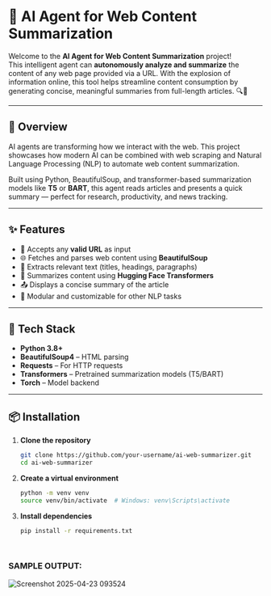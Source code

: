 # 🚀 AI Agent for Web Content Summarization

Welcome to the **AI Agent for Web Content Summarization** project!  
This intelligent agent can **autonomously analyze and summarize** the content of any web page provided via a URL. With the explosion of information online, this tool helps streamline content consumption by generating concise, meaningful summaries from full-length articles. 🔍🤖

---

## 🧠 Overview

AI agents are transforming how we interact with the web. This project showcases how modern AI can be combined with web scraping and Natural Language Processing (NLP) to automate web content summarization.

Built using Python, BeautifulSoup, and transformer-based summarization models like **T5** or **BART**, this agent reads articles and presents a quick summary — perfect for research, productivity, and news tracking.

---

## ✨ Features

- 🔗 Accepts any **valid URL** as input
- 🌐 Fetches and parses web content using **BeautifulSoup**
- 📄 Extracts relevant text (titles, headings, paragraphs)
- 🤖 Summarizes content using **Hugging Face Transformers**
- 📤 Displays a concise summary of the article
- 🧩 Modular and customizable for other NLP tasks

---

## 🧰 Tech Stack

- **Python 3.8+**
- **BeautifulSoup4** – HTML parsing
- **Requests** – For HTTP requests
- **Transformers** – Pretrained summarization models (T5/BART)
- **Torch** – Model backend

---

## 📦 Installation

1. **Clone the repository**
   ```bash
   git clone https://github.com/your-username/ai-web-summarizer.git
   cd ai-web-summarizer
2. **Create a virtual environment**
   ```bash
   python -m venv venv
   source venv/bin/activate  # Windows: venv\Scripts\activate

3. **Install dependencies**
   ```bash
   pip install -r requirements.txt
  



### **SAMPLE OUTPUT**:
![Screenshot 2025-04-23 093524](https://github.com/user-attachments/assets/8f10a12b-b4f6-4f60-bea5-a1b26469559c)


